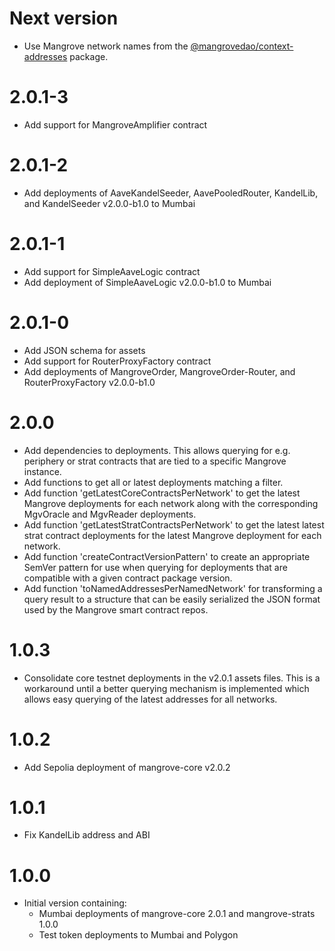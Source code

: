 # Next version

- Use Mangrove network names from the [@mangrovedao/context-addresses](https://github.com/mangrovedao/context-addresses) package.

# 2.0.1-3

- Add support for MangroveAmplifier contract

# 2.0.1-2

- Add deployments of AaveKandelSeeder, AavePooledRouter, KandelLib, and KandelSeeder v2.0.0-b1.0 to Mumbai

# 2.0.1-1

- Add support for SimpleAaveLogic contract
- Add deployment of SimpleAaveLogic v2.0.0-b1.0 to Mumbai

# 2.0.1-0

- Add JSON schema for assets
- Add support for RouterProxyFactory contract
- Add deployments of MangroveOrder, MangroveOrder-Router, and RouterProxyFactory v2.0.0-b1.0

# 2.0.0

- Add dependencies to deployments. This allows querying for e.g. periphery or strat contracts that are tied to a specific Mangrove instance.
- Add functions to get all or latest deployments matching a filter.
- Add function 'getLatestCoreContractsPerNetwork' to get the latest Mangrove deployments for each network along with the corresponding MgvOracle and MgvReader deployments.
- Add function 'getLatestStratContractsPerNetwork' to get the latest latest strat contract deployments for the latest Mangrove deployment for each network.
- Add function 'createContractVersionPattern' to create an appropriate SemVer pattern for use when querying for deployments that are compatible with a given contract package version.
- Add function 'toNamedAddressesPerNamedNetwork' for transforming a query result to a structure that can be easily serialized the JSON format used by the Mangrove smart contract repos.

# 1.0.3

- Consolidate core testnet deployments in the v2.0.1 assets files. This is a workaround until a better querying mechanism is implemented which allows easy querying of the latest addresses for all networks.

# 1.0.2

- Add Sepolia deployment of mangrove-core v2.0.2

# 1.0.1

- Fix KandelLib address and ABI

# 1.0.0

- Initial version containing:
  - Mumbai deployments of mangrove-core 2.0.1 and mangrove-strats 1.0.0
  - Test token deployments to Mumbai and Polygon
